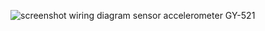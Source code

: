 ![screenshot wiring diagram sensor accelerometer GY-521](https://user-images.githubusercontent.com/107291766/179240256-0f7a4f8c-4742-49a4-a094-0986390fc891.png)
